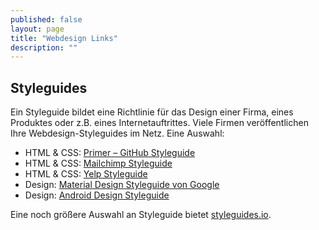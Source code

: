 ```yaml
---
published: false
layout: page
title: "Webdesign Links"
description: ""
---
```


## Styleguides

Ein Styleguide bildet eine Richtlinie für das Design einer Firma, eines Produktes oder z.B. eines Internetauftrittes. Viele Firmen veröffentlichen Ihre Webdesign-Styleguides im Netz. Eine Auswahl:

- HTML & CSS: [Primer – GitHub Styleguide](http://primercss.io/)
- HTML & CSS: [Mailchimp Styleguide](http://ux.mailchimp.com/)
- HTML & CSS: [Yelp Styleguide](http://www.yelp.com/styleguide)
- Design: [Material Design Styleguide von Google](http://www.google.com/design/spec/material-design/)
- Design: [Android Design Styleguide](https://developer.android.com/design/index.html)

Eine noch größere Auswahl an Styleguide bietet [styleguides.io](http://styleguides.io/).
